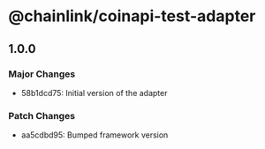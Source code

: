 # @chainlink/coinapi-test-adapter

## 1.0.0

### Major Changes

- 58b1dcd75: Initial version of the adapter

### Patch Changes

- aa5cdbd95: Bumped framework version
